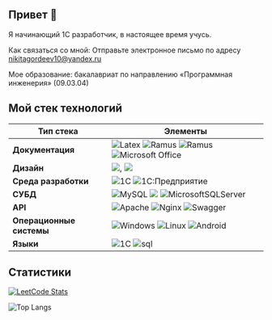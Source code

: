 ## Привет 👋
Я начинающий 1С разработчик, в настоящее время учусь[]().

Как связаться со мной: Отправьте электронное письмо по адресу [nikitagordeev10@yandex.ru](mailto:nikitagordeev10@yandex.ru)

Мое образование: бакалавриат по направлению «Программная инженерия» (09.03.04)

## Мой стек технологий

| Тип стека | Элементы |
| ---------- | -------- |
| **Документация** |  ![Latex](https://img.shields.io/badge/latex%20-%23008080.svg?&style=for-the-badge&logo=latex&logoColor=white) ![Ramus](https://img.shields.io/badge/-ramus-green?style=for-the-badge&logo=ramus&logoColor=white) ![Ramus](https://img.shields.io/badge/-miro-yellow?style=for-the-badge&logo=MIRO&logoColor=white) ![Microsoft Office](https://img.shields.io/badge/Microsoft_Office-D83B01?style=for-the-badge&logo=microsoft-office&logoColor=white) | 
| **Дизайн** |  ![](https://img.shields.io/badge/figma%20-%23F24E1E.svg?&style=for-the-badge&logo=figma&logoColor=white), ![](https://img.shields.io/badge/adobe%20photoshop%20-%2331A8FF.svg?&style=for-the-badge&logo=adobe%20photoshop&logoColor=white) |
| **Среда разработки** | ![1C](https://img.shields.io/badge/-1С:EDT-yellow?style=for-the-badge&logo=1С:EDT&logoColor=white) ![1С:Предприятие](https://img.shields.io/badge/-1С:Предприятие-yellow?style=for-the-badge&logo=1С:Предприятие&logoColor=white) |
| **СУБД** |  ![MySQL](https://img.shields.io/badge/mysql-4479A1.svg?style=for-the-badge&logo=mysql&logoColor=white) ![](https://img.shields.io/badge/PostgreSQL-316192?style=for-the-badge&logo=postgresql&logoColor=white) ![MicrosoftSQLServer](https://img.shields.io/badge/Microsoft%20SQL%20Server-CC2927?style=for-the-badge&logo=microsoft%20sql%20server&logoColor=white) |
| **API** |  ![Apache](https://img.shields.io/badge/apache-%23D42029.svg?style=for-the-badge&logo=apache&logoColor=white) ![Nginx](https://img.shields.io/badge/nginx-%23009639.svg?style=for-the-badge&logo=nginx&logoColor=white) ![Swagger](https://img.shields.io/badge/-Swagger-%23Clojure?style=for-the-badge&logo=swagger&logoColor=white) |
| **Операционные системы** | ![Windows](https://img.shields.io/badge/Windows-0078D6?style=for-the-badge&logo=windows&logoColor=white) ![Linux](https://img.shields.io/badge/Linux-FCC624?style=for-the-badge&logo=linux&logoColor=black) ![Android](https://img.shields.io/badge/Android-3DDC84?style=for-the-badge&logo=android&logoColor=white) |
| **Языки** | ![1C](https://img.shields.io/badge/-1C-yellow?style=for-the-badge&logo=1C&logoColor=white) ![sql](https://img.shields.io/badge/-sql-green?style=for-the-badge&logo=sql&logoColor=white)|

## Статистики

[![LeetCode Stats](https://leetcode.card.workers.dev/nikitagordeev10?theme=dark&font=baloo&extension=null)](https://leetcode.com/u/nikitagordeev10/)

![Top Langs](https://github-readme-stats.vercel.app/api/top-langs/?username=nikitagordeev10&langs_count=15&theme=dark&layout=compact)
